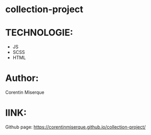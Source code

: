 # collection-project
# TECHNOLOGIE:
* JS
* SCSS
* HTML

# Author:
 Corentin Miserque

# lINK:
Github page: https://corentinmiserque.github.io/collection-project/

